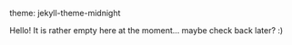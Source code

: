 theme: jekyll-theme-midnight

Hello! It is rather empty here at the moment... maybe check back later? :)
